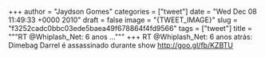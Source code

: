
+++
author = "Jaydson Gomes"
categories = ["tweet"]
date = "Wed Dec 08 11:49:33 +0000 2010"
draft = false
image = "{TWEET_IMAGE}"
slug = "f3252cadc0bbc03ede5baea49f678864f4fd9566"
tags = ["tweet"]
title = """RT @Whiplash_Net: 6 anos ..."""
+++
RT @Whiplash_Net: 6 anos atrás: Dimebag Darrel é assassinado durante show http://goo.gl/fb/KZBTU
